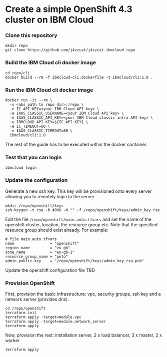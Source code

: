 # Create a simple OpenShift 4.3 cluster on IBM Cloud

### Clone this repository
```
mkdir repo
git clone https://github.com/j4zzcat/j4zzcat-ibmcloud repo
```

### Build the IBM Cloud cli docker image
```
cd repo/cli
docker build --rm -f ibmcloud-cli.dockerfile -t ibmcloud/cli:1.0 .
```

### Run the IBM Cloud cli docker image
```
docker run -it --rm \
  -v <abs path to repo dir>:/repo \
  -e IC_API_KEY=<your IBM Cloud API key> \
  -e IAAS_CLASSIC_USERNAME=<your IBM Cloud API key> \
  -e IAAS_CLASSIC_API_KEY=<your IBM Cloud classic infra API key> \
  -e IBMCLOUD_API_KEY=${IC_API_KEY} \
  -e IC_TIMEOUT=60 \
  -e IAAS_CLASSIC_TIMEOUT=60 \
  ibmcloud/cli:1.0
```
The rest of the guide has to be executed within the docker container.

### Test that you can login
```
ibmcloud login
```

### Update the configuration
Generate a new ssh key. This key will be provisioned onto every server allowing you to remotely login to the server.
```
mkdir /repo/openshift/keys
ssh-keygen -t rsa -b 4096 -N "" -f /repo/openshift/keys/admin_key.rsa
```

Edit the file `/repo/openshift/main.auto.tfvars` and set the name of the openshift cluster, location, the resource group etc. Note that the specified resource group should exist already. For example:
```
# file main.auto.tfvars
name                = "openshift"
region_name         = "eu-gb"
zone_name           = "eu-gb-1"
resource_group_name = "peto"
admin_public_key    = "/repo/openshift/keys/admin_key.rsa.pub"
```

Update the openshift configuration file TBD

### Provision OpenShift
First, provision the basic infrastructure: vpc, security groups, ssh key and a network server (provides dns).
```
cd /repo/openshift
terraform init
terraform apply -target=module.vpc
terraform apply -target=module.network_server
terraform apply

```

Now, provision the rest: installation server, 2 x load balancer, 3 x master, 2 x worker
```
terraform apply

```
